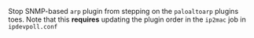 Stop SNMP-based `arp` plugin from stepping on the `paloaltoarp` plugins toes.
Note that this **requires** updating the plugin order in the `ip2mac` job in `ipdevpoll.conf`
